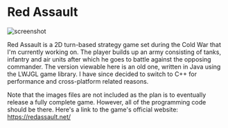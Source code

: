 # Red Assault 

![screenshot](https://i.imgur.com/wcPMVKQ.png)

Red Assault is a 2D turn-based strategy game set during the Cold War that I'm currently working on.
The player builds up an army consisting of tanks, infantry and air units after which he goes to battle against the opposing commander.
The version viewable here is an old one, written in Java using the LWJGL game library.
I have since decided to switch to C++ for performance and cross-platform related reasons.

Note that the images files are not included as the plan is to eventually release a fully complete game.
However, all of the programming code should be there. Here's a link to the game's official website: https://redassault.net/
